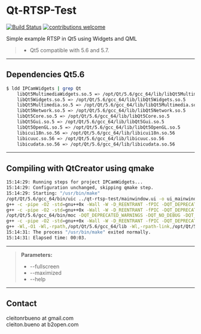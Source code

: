 # Qt-RTSP-Test

[![Build Status](https://travis-ci.org/cleitonbueno/qt-rtsp-test.svg?branch=widgets)](https://travis-ci.org/cleitonbueno/qt-rtsp-test) [![contributions welcome](https://img.shields.io/badge/contributions-welcome-brightgreen.svg?style=flat)](https://github.com/cleitonbueno/qt-rtsp-test/issues)

Simple example RTSP in Qt5 using Widgets and QML

> - Qt5 compatible with 5.6 and 5.7.


----------


 Dependencies Qt5.6
 -------------------
```bash
$ ldd IPCamWidgets | grep Qt
	libQt5MultimediaWidgets.so.5 => /opt/Qt/5.6/gcc_64/lib/libQt5MultimediaWidgets.so.5
	libQt5Widgets.so.5 => /opt/Qt/5.6/gcc_64/lib/libQt5Widgets.so.5 
	libQt5Multimedia.so.5 => /opt/Qt/5.6/gcc_64/lib/libQt5Multimedia.so.5
	libQt5Network.so.5 => /opt/Qt/5.6/gcc_64/lib/libQt5Network.so.5 
	libQt5Core.so.5 => /opt/Qt/5.6/gcc_64/lib/libQt5Core.so.5 
	libQt5Gui.so.5 => /opt/Qt/5.6/gcc_64/lib/libQt5Gui.so.5 
	libQt5OpenGL.so.5 => /opt/Qt/5.6/gcc_64/lib/libQt5OpenGL.so.5
	libicui18n.so.56 => /opt/Qt/5.6/gcc_64/lib/libicui18n.so.56 
	libicuuc.so.56 => /opt/Qt/5.6/gcc_64/lib/libicuuc.so.56 
	libicudata.so.56 => /opt/Qt/5.6/gcc_64/lib/libicudata.so.56

```
----------

Compiling with QtCreator using qmake
-------------------
```bash
15:14:29: Running steps for project IPCamWidgets...
15:14:29: Configuration unchanged, skipping qmake step.
15:14:29: Starting: "/usr/bin/make" 
/opt/Qt/5.6/gcc_64/bin/uic ../qt-rtsp-test/mainwindow.ui -o ui_mainwindow.h
g++ -c -pipe -O2 -std=gnu++0x -Wall -W -D_REENTRANT -fPIC -DQT_DEPRECATED_WARNINGS -DQT_NO_DEBUG -DQT_MULTIMEDIAWIDGETS_LIB -DQT_WIDGETS_LIB -DQT_MULTIMEDIA_LIB -DQT_GUI_LIB -DQT_NETWORK_LIB -DQT_CORE_LIB -I../qt-rtsp-test -I. -I/opt/Qt/5.6/gcc_64/include -I/opt/Qt/5.6/gcc_64/include/QtMultimediaWidgets -I/opt/Qt/5.6/gcc_64/include/QtWidgets -I/opt/Qt/5.6/gcc_64/include/QtMultimedia -I/opt/Qt/5.6/gcc_64/include/QtGui -I/opt/Qt/5.6/gcc_64/include/QtNetwork -I/opt/Qt/5.6/gcc_64/include/QtCore -I. -I. -I/opt/Qt/5.6/gcc_64/mkspecs/linux-g++ -o main.o ../qt-rtsp-test/main.cpp
g++ -c -pipe -O2 -std=gnu++0x -Wall -W -D_REENTRANT -fPIC -DQT_DEPRECATED_WARNINGS -DQT_NO_DEBUG -DQT_MULTIMEDIAWIDGETS_LIB -DQT_WIDGETS_LIB -DQT_MULTIMEDIA_LIB -DQT_GUI_LIB -DQT_NETWORK_LIB -DQT_CORE_LIB -I../qt-rtsp-test -I. -I/opt/Qt/5.6/gcc_64/include -I/opt/Qt/5.6/gcc_64/include/QtMultimediaWidgets -I/opt/Qt/5.6/gcc_64/include/QtWidgets -I/opt/Qt/5.6/gcc_64/include/QtMultimedia -I/opt/Qt/5.6/gcc_64/include/QtGui -I/opt/Qt/5.6/gcc_64/include/QtNetwork -I/opt/Qt/5.6/gcc_64/include/QtCore -I. -I. -I/opt/Qt/5.6/gcc_64/mkspecs/linux-g++ -o mainwindow.o ../qt-rtsp-test/mainwindow.cpp
/opt/Qt/5.6/gcc_64/bin/moc -DQT_DEPRECATED_WARNINGS -DQT_NO_DEBUG -DQT_MULTIMEDIAWIDGETS_LIB -DQT_WIDGETS_LIB -DQT_MULTIMEDIA_LIB -DQT_GUI_LIB -DQT_NETWORK_LIB -DQT_CORE_LIB -I/opt/Qt/5.6/gcc_64/mkspecs/linux-g++ -I/home/cbueno/Exemplos/B2Open/Qt/qt-rtsp-test -I/opt/Qt/5.6/gcc_64/include -I/opt/Qt/5.6/gcc_64/include/QtMultimediaWidgets -I/opt/Qt/5.6/gcc_64/include/QtWidgets -I/opt/Qt/5.6/gcc_64/include/QtMultimedia -I/opt/Qt/5.6/gcc_64/include/QtGui -I/opt/Qt/5.6/gcc_64/include/QtNetwork -I/opt/Qt/5.6/gcc_64/include/QtCore -I. ../qt-rtsp-test/mainwindow.h -o moc_mainwindow.cpp
g++ -c -pipe -O2 -std=gnu++0x -Wall -W -D_REENTRANT -fPIC -DQT_DEPRECATED_WARNINGS -DQT_NO_DEBUG -DQT_MULTIMEDIAWIDGETS_LIB -DQT_WIDGETS_LIB -DQT_MULTIMEDIA_LIB -DQT_GUI_LIB -DQT_NETWORK_LIB -DQT_CORE_LIB -I../qt-rtsp-test -I. -I/opt/Qt/5.6/gcc_64/include -I/opt/Qt/5.6/gcc_64/include/QtMultimediaWidgets -I/opt/Qt/5.6/gcc_64/include/QtWidgets -I/opt/Qt/5.6/gcc_64/include/QtMultimedia -I/opt/Qt/5.6/gcc_64/include/QtGui -I/opt/Qt/5.6/gcc_64/include/QtNetwork -I/opt/Qt/5.6/gcc_64/include/QtCore -I. -I. -I/opt/Qt/5.6/gcc_64/mkspecs/linux-g++ -o moc_mainwindow.o moc_mainwindow.cpp
g++ -Wl,-O1 -Wl,-rpath,/opt/Qt/5.6/gcc_64/lib -Wl,-rpath-link,/opt/Qt/5.6/gcc_64/lib -o IPCamWidgets main.o mainwindow.o moc_mainwindow.o   -L/opt/Qt/5.6/gcc_64/lib -lQt5MultimediaWidgets -L/usr/lib64 -lQt5Widgets -lQt5Multimedia -lQt5Gui -lQt5Network -lQt5Core -lGL -lpthread 
15:14:31: The process "/usr/bin/make" exited normally.
15:14:31: Elapsed time: 00:03.
```

----------


>**Parameters:**
> - --fullscreen
> - --maximized
> - --help


----------


Contact
---------------
cleitonrbueno at gmail.com </br>
cleiton.bueno at b2open.com </br>
